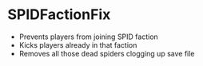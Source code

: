 # SPIDFactionFix
- Prevents players from joining SPID faction
- Kicks players already in that faction
- Removes all those dead spiders clogging up save file
